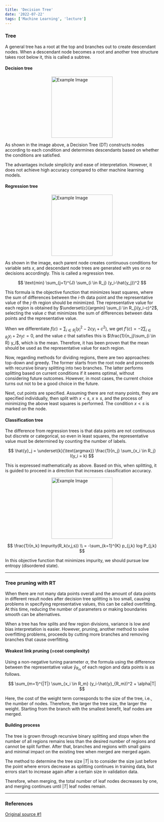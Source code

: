 ```yaml
---
title: 'Decision Tree'
date: '2022-07-22'
tags: ['Machine Learning', 'lecture']
---
```


### Tree

A general tree has a root at the top and branches out to create descendant nodes. When a descendant node becomes a root and another tree structure takes root below it, this is called a subtree.

#### Decision tree

<img src="https://cdn-ildoenj.nitrocdn.com/cspHczubSJxydpVepnzkBXUBiIwgOhZL/assets/images/optimized/rev-9cfbcc4/www.displayr.com/wp-content/uploads/2018/07/what-is-a-decision-tree.png" alt="Example Image" style="display: block; margin: 0 auto; height:200;" />

As shown in the image above, a Decision Tree (DT) constructs nodes according to each condition and determines descendants based on whether the conditions are satisfied.

The advantages include simplicity and ease of interpretation. However, it does not achieve high accuracy compared to other machine learning models.

#### Regression tree

<img src="https://www.mathworks.com/help/stats/simpleregressiontree.png" alt="Example Image" style="display: block; margin: 0 auto; height:200;" />

As shown in the image, each parent node creates continuous conditions for variable sets $x$, and descendant node trees are generated with yes or no decisions accordingly. This is called a regression tree.

$$
\text{min} \sum_{j=1}^{J} \sum_{i \in R_j} (y_i-\hat{y_j})^2
$$

This formula is the objective function that minimizes least squares, where the sum of differences between the $i$-th data point and the representative value of the $j$-th region should be minimized. The representative value for each region is obtained by $\underset{c}{argmin} \sum_{i \in R_j}(y_i-c)^2$, selecting the value $c$ that minimizes the sum of differences between data points and the representative value.

When we differentiate $f(c) = \sum_{i \in R_j} (y_i^2 - 2cy_i + c^2)$, we get $f'(c) = - 2 \sum_{i \in R_j} y_i + 2n_j c = 0$, and the value $c$ that satisfies this is $\frac{1}{n_j}\sum_{i \in R} y_i$, which is the mean. Therefore, it has been proven that the mean should be used as the representative value for each region.

Now, regarding methods for dividing regions, there are two approaches: top-down and greedy. The former starts from the root node and proceeds with recursive binary splitting into two branches. The latter performs splitting based on current conditions if it seems optimal, without considering future outcomes. However, in most cases, the current choice turns out not to be a good choice in the future.

Next, cut points are specified. Assuming there are not many points, they are specified individually, then split with $x < s$, $x \ge s$, and the process of minimizing the above least squares is performed. The condition $x < s$ is marked on the node.

#### Classification tree

The difference from regression trees is that data points are not continuous but discrete or categorical, so even in least squares, the representative value must be determined by counting the number of labels.

$$
\hat{y}_j = \underset{k}{\text{argmax}} \frac{1}{n_j} \sum_{x_i \in R_j} I(y_i = k)
$$

This is expressed mathematically as above. Based on this, when splitting, it is guided to proceed in a direction that increases classification accuracy.

<img src="https://miro.medium.com/1*M15RZMSk8nGEyOnD8haF-A.png" alt="Example Image" style="display: block; margin: 0 auto; height:200;" />

$$
\frac{1}{n_k} Impurity(R_k(v,j,s)) \\
= -\sum_{k=1}^{K} p_{j,k} log P_{j,k}
$$

In this objective function that minimizes impurity, we should pursue low entropy (disordered state).

---

### Tree pruning with RT

When there are not many data points overall and the amount of data points in different result nodes after decision tree splitting is too small, causing problems in specifying representative values, this can be called overfitting. At this time, reducing the number of parameters or making boundaries smooth can be alternatives.

When a tree has few splits and few region divisions, variance is low and bias interpretation is easier. However, pruning, another method to solve overfitting problems, proceeds by cutting more branches and removing branches that cause overfitting.

#### Weakest link pruning (=cost complexity)

Using a non-negative tuning parameter $\alpha$, the formula using the difference between the representative value $\hat{y}_{R_m}$ of each region and data points is as follows.

$$
\sum_{m=1}^{|T|} \sum_{x_i \in R_m} (y_i-\hat{y}_{R_m})^2 + \alpha|T|
$$

Here, the cost of the weight term corresponds to the size of the tree, i.e., the number of nodes. Therefore, the larger the tree size, the larger the weight. Starting from the branch with the smallest benefit, leaf nodes are merged.

#### Building process

The tree is grown through recursive binary splitting and stops when the number of all regions remains less than the desired number of regions and cannot be split further. After that, branches and regions with small gains and minimal impact on the existing tree when merged are merged again.

The method to determine the tree size $|T|$ is to consider the size just before the point where errors decrease as splitting continues in training data, but errors start to increase again after a certain size in validation data.

Therefore, when merging, the total number of leaf nodes decreases by one, and merging continues until $|T|$ leaf nodes remain.

---

### References

[Original source #1](https://youtu.be/PVGTnn84jL4?si=331ER9vlHmknx-Tm)